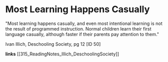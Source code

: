 # Most Learning Happens Casually 

"Most learning happens casually, and even most intentional learning is not the result of programmed instruction. Normal children learn their first language casually, although faster if their parents pay attention to them."


Ivan Illich, Deschooling Society, pg 12 [ID 50]

**links**
[[315_ReadingNotes_Illich_DeschoolingSociety]]